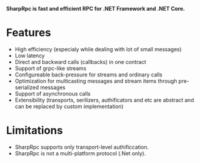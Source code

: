 **SharpRpc is fast and efficient RPC for .NET Framework and .NET Core.**

# Features

  * High efficiency (especialy while dealing with lot of small messages)
  * Low latency
  * Direct and backward calls (callbacks) in one contract
  * Support of grpc-like streams
  * Configureable back-pressure for streams and ordinary calls
  * Optimization for multicasting messages and stream items through pre-serialized messages
  * Support of asynchronous calls
  * Extensibility (transports, serilizers, authificators and etc are abstract and can be replaced by custom implementation)

# Limitations

  * SharpRpc supports only transport-level authificcation.
  * SharpRpc is not a multi-platform protocol (.Net only).
  



